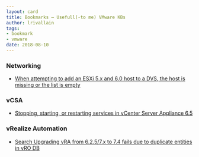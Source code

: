 ```yaml
---
layout: card
title: Bookmarks – Usefull(-to me) VMware KBs
author: lrivallain
tags:
- bookmark
- vmware
date: 2018-08-10
---
```


### Networking

* [When attempting to add an ESXi 5.x and 6.0 host to a DVS, the host is missing or the list is empty](https://kb.vmware.com/s/article/2039046)


### vCSA

* [Stopping, starting, or restarting services in vCenter Server Appliance 6.5](https://kb.vmware.com/s/article/2147152)


### vRealize Automation

* [Search
Upgrading vRA from 6.2.5/7.x to 7.4 fails due to duplicate entities in vRO DB](https://kb.vmware.com/s/article/54982)
